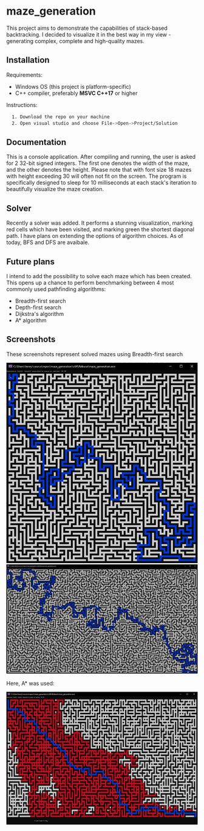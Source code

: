 
# maze_generation

This project aims to demonstrate the capabilities of stack-based backtracking. I decided to visualize it in the best way in my view - generating complex, complete and high-quality mazes.




## Installation

Requirements:
- Windows OS (this project is platform-specific)
- C++ compiler, preferably **MSVC C++17** or higher

Instructions:
```bash
  1. Download the repo on your machine
  2. Open visual studio and choose File->Open->Project/Solution
```


    
## Documentation

This is a console application. After compiling and running, the user is asked for 2 32-bit signed integers. The first one denotes the width of the maze, and the other denotes the height. Please note that with font size 18 mazes with height exceeding 30 will often not fit on the screen. The program is specifically designed to sleep for 10 milliseconds at each stack's iteration to beautifully visualize the maze creation.

## Solver

Recently a solver was added. It performs a stunning visualization, marking red cells which have been visited, and marking green the shortest diagonal path. I have plans on extending the options of algorithm choices. As of today, BFS and DFS are avaibale.


## Future plans
I intend to add the possibility to solve each maze which has been created. This opens up a chance to perform benchmarking between 4 most commonly used pathfinding algorithms:
- Breadth-first search
- Depth-first search
- Dijkstra's algorithm
- A* algorithm

## Screenshots

These screenshots represent solved mazes using Breadth-first search

![Maze of size 50x30](/examples/maze_6.png)
![Solved maze](/examples/maze_5.png)

Here, A* was used:

![A*](/examples/a_star3.png)
